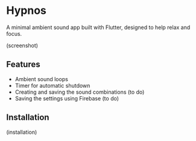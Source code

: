 # Hypnos
A minimal ambient sound app built with Flutter, designed to help relax and focus.

(screenshot)

## Features
- Ambient sound loops
- Timer for automatic shutdown
- Creating and saving the sound combinations (to do)
- Saving the settings using Firebase (to do)

## Installation
(installation)